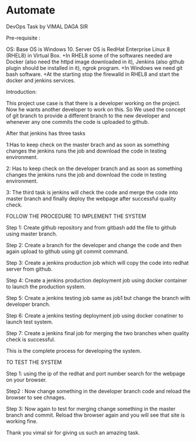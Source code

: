 # Automate
DevOps Task by VIMAL DAGA SIR

Pre-requisite :

OS: Base OS is Windows 10. Server OS is RedHat Enterprise Linux 8 (RHEL8) in Virtual Box.
+In RHEL8 some of the softwares needed are Docker (also need the httpd image downloaded in it), Jenkins (also github plugin should be installed in it), ngrok program.
+In Windows we need git bash software.
+At the starting stop the firewalld in RHEL8 and start the docker and jenkins services.

Introduction:

This project use case is that there is a developer working on the project. Now he wants another developer to work on this. So We used the concept of git branch to provide a different branch to the new developer and whenever any one commits the code is uploaded to github.

 After that jenkins has three tasks 

1:Has to keep check on the master brach and as soon as something changes the jenkins runs the job and download the code in testing environment.

2: Has to keep check on the developer branch and as soon as something changes the jenkins runs the job and download the code in testing environment.

3: The third task is jenkins will check the code and merge the code into master branch and finally deploy the webpage after successful quality check.


FOLLOW THE PROCEDURE TO IMPLEMENT THE SYSTEM 

Step 1: Create github repository and from gitbash add the file to github using master branch.

Step 2: Create a branch for the developer and change the code and then again upload to github using git commit command.

Step 3: Create a jenkins production job which will copy the code into redhat server from github.

Step 4: Create a jenkins production deployment job using docker container to launch the production system.

Step 5: Create a jenkins testing job same as job1 but change the branch with developer branch.

Step 6: Create a jenkins testing deployment job using docker conatiner to launch test system.

Step 7: Create a jenkins final job for merging the two branches when quality check is successful.

This is the complete process for developing the system.


 TO TEST THE SYSTEM 
 
 Step 1: using the ip of the redhat and port number search for the webpage on your browser.
 
 Step2 : Now change something in the developer branch code and reload the browser to see chnages.
 
 Step 3: Now again to test for merging change something in the master branch and commit. Reload thw browser again and you will see that site is working fine.
 
 Thank you vimal sir for giving us such an amazing task.
 
